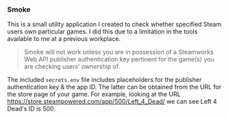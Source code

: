 ### Smoke

This is a small utility application I created to check whether specified Steam users own particular games. I did this due to a limitation in the tools available to me at a previous workplace.

> Smoke will not work unless you are in possession of a Steamworks Web API publisher authentication key pertinent for the game(s) you are checking users' ownership of.

The included `secrets.env` file includes placeholders for the publisher authentication key & the app ID. The latter can be obtained from the URL for the store page of your game. For example, looking at the URL https://store.steampowered.com/app/500/Left_4_Dead/ we can see Left 4 Dead's ID is 500.